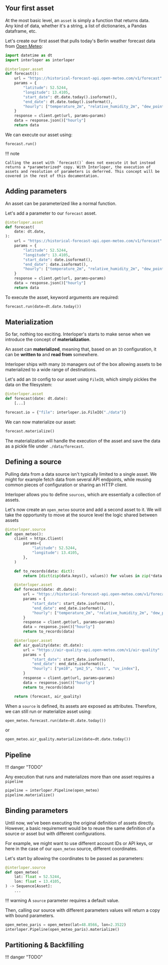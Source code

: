 ## Your first asset

At the most basic level, an `asset` is simply a function that returns data.  
Any kind of data, whether it's a string, a list of dictionaries, a Pandas dataframe, etc.

Let's create our first asset that pulls today's Berlin weather forecast data from [Open Meteo](https://open-meteo.com/):

```py
import datetime as dt
import interloper as interloper

@interloper.asset
def forecast():
    url = "https://historical-forecast-api.open-meteo.com/v1/forecast"
    params = {
        "latitude": 52.5244,
        "longitude": 13.4105,
        "start_date": dt.date.today().isoformat(),
        "end_date": dt.date.today().isoformat(),
        "hourly": ["temperature_2m", "relative_humidity_2m", "dew_point_2m", "precipitation", "wind_speed_10m"],
    }
    response = client.get(url, params=params)
    data = response.json()["hourly"]
    return data
```

We can execute our asset using:
```py
forecast.run()
```

!!! note

    Calling the asset with `forecast()` does not execute it but instead returns a *parameterized* copy. With Interloper, the execution of assets and resolution of parameters is deferred. This concept will be covered in the rest of this documentation.


## Adding parameters

An asset can be parameterized like a normal function.

Let's add a parameter to our `forecast` asset.

```py hl_lines="3"
@interloper.asset
def forecast(
    date: dt.date,
):
    url = "https://historical-forecast-api.open-meteo.com/v1/forecast"
    params = {
        "latitude": 52.5244,
        "longitude": 13.4105,
        "start_date": date.isoformat(),
        "end_date": date.isoformat(),
        "hourly": ["temperature_2m", "relative_humidity_2m", "dew_point_2m", "precipitation", "wind_speed_10m"],
    }
    response = client.get(url, params=params)
    data = response.json()["hourly"]
    return data
```

To execute the asset, keyword arguments are required:

```py
forecast.run(date=dt.date.today())
```


## Materialization

So far, nothing too exciting. Interloper's starts to make sense when we introduce the concept of **materialization**.

An asset can **materialized**, meaning that, based on an `IO` configuration, it can be **written to**  and **read from** somewhere.

Interloper ships with many `IO` managers out of the box allowing assets to be materialized to a wide range of destinations.

Let's add an `IO` config to our asset using `FileIO`, which simply pickles the data on the filesystem:

```py hl_lines="5"
@interloper.asset
def forecast(date: dt.date):
    [...]

forecast.io = {"file": interloper.io.FileIO("./data")}
```

We can now materialize our asset:

```py
forecast.materialize()
```

The materialization will handle the execution of the asset and save the data as a pickle file under `./data/forecast`.


## Defining a source

Pulling data from a data source isn't typically limited to a single asset. We might for example fetch data from several API endpoints, while reusing common pieces of configuration or sharing an HTTP client.

Interloper allows you to define `sources`, which are essentially a collection of assets.

Let's now create an `open_meteo` source and add a second asset to it. We will take the opportunity to move at the source level the logic shared between assets

```py
@interloper.source
def open_meteo():
    client = httpx.Client(
        params={
            "latitude": 52.5244,
            "longitude": 13.4105,
        },
    )

    def to_records(data: dict):
        return [dict(zip(data.keys(), values)) for values in zip(*data.values())]

    @interloper.asset
    def forecast(date: dt.date):
        url = "https://historical-forecast-api.open-meteo.com/v1/forecast"
        params = {
            "start_date": start_date.isoformat(),
            "end_date": end_date.isoformat(),
            "hourly": ["temperature_2m", "relative_humidity_2m", "dew_point_2m", "precipitation", "wind_speed_10m"],
        }
        response = client.get(url, params=params)
        data = response.json()["hourly"]
        return to_records(data)

    @interloper.asset
    def air_quality(date: dt.date):
        url = "https://air-quality-api.open-meteo.com/v1/air-quality"
        params = {
            "start_date": start_date.isoformat(),
            "end_date": end_date.isoformat(),
            "hourly": ["pm10", "pm2_5", "dust", "uv_index"],
        }
        response = client.get(url, params=params)
        data = response.json()["hourly"]
        return to_records(data)

    return (forecast, air_quality)
```

When a `source` is defined, its assets are exposed as attributes. Therefore, we can still run or materialize asset using:

```py
open_meteo.forecast.run(date=dt.date.today())
```
or
```py
open_meteo.air_quality.materialize(date=dt.date.today())
```

## Pipeline

!!! danger "TODO"

Any execution that runs and materializes more than one asset requires a `pipeline`

```py
pipeline = interloper.Pipeline(open_meteo)
pipeline.materialize()
```

## Binding parameters

Until now, we've been executing the original definition of assets directly. However, a basic requirement would be to reuse the same definition of a source or asset but with different configurations.

For example, we might want to use different account IDs or API keys, or here in the case of our `open_meteo` source, different coordinates.

Let's start by allowing the coordinates to be passed as parameters:

```py hl_lines="3-4"
@interloper.source
def open_meteo(
    lat: float = 52.5244,
    lon: float = 13.4105,
) -> Sequence[Asset]:
    ...
```

!!! warning
    A `source` parameter requires a default value.

Then, calling our source with different parameters values will return a copy with bound parameters.

```py
open_meteo_paris = open_meteo(lat=48.8566, lon=2.3522)
interloper.Pipeline(open_meteo_paris).materialize()
```

## Partitioning & Backfilling

!!! danger "TODO"